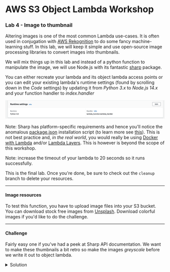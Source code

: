 # AWS S3 Object Lambda Workshop
### Lab 4 - Image to thumbnail

Altering images is one of the most common Lambda use-cases. It is often used in conjugation with [AWS Rekognition](https://aws.amazon.com/rekognition/) to do some fancy machine-learning stuff. In this lab, we will keep it simple and use open-source image processing libraries to convert images into thumbnails. 

We will mix things up in this lab and instead of a python function to manipulate the image, we will use Node.js with its fantastic [sharp](https://sharp.pixelplumbing.com/) package.

You can either recreate your lambda and its object lambda access points or you can edit your existing lambda's runtime settings (found by scrolling down in the _Code_ settings) by updating it from _Python 3.x_ to _Node.js 14.x_ and your function handler to _index.handler_

![image](./images/runtime-settings.png)

Note: Sharp has platform-specific requirements and hence you'll notice the anomalous [package.json](./solution/package.json#L7) installation script (to learn more see [this](https://sharp.pixelplumbing.com/install#aws-lambda)). This is not best practice and, _in the real world_, you would really be using [Docker with Lambda](https://docs.aws.amazon.com/lambda/latest/dg/images-create.html) and/or [Lambda Layers](https://docs.aws.amazon.com/lambda/latest/dg/configuration-layers.html). This is however is beyond the scope of this workshop. 

Note: increase the timeout of your lambda to 20 seconds so it runs successfully. 

This is the final lab. Once you're done, be sure to check out the `cleanup` branch to delete your resources. 

*** 

#### Image resources
To test this function, you have to upload image files into your S3 bucket. You can download stock free images from [Unsplash](https://unsplash.com/t/people). Download colorful images if you'd like to do the challenge.

***

#### Challenge
Fairly easy one if you've had a peek at Sharp API documentation. 
We want to make these thumbnails a bit retro so make the images _greyscale_ before we write it out to object lambda.

</p>
</details>
<details>
<summary>Solution</summary>
<p>

```javascript

const resized = await sharp(data)
    .resize({ width: 256, height: 256 })
    .greyscale() //Added this line. 
    .toBuffer();

```

</p>
</details>


